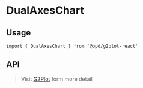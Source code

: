 # DualAxesChart

## Usage

```tsx | pure
import { DualAxesChart } from '@opd/g2plot-react'
```

## API

<API id="DualAxesChart"></API>

> Visit [G2Plot](https://g2plot.antv.antgroup.com/api/plot-api) form more detail
